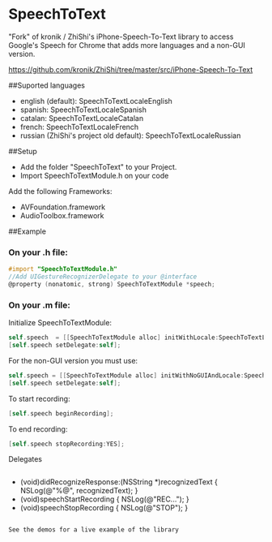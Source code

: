 SpeechToText
============

"Fork" of kronik / ZhiShi's iPhone-Speech-To-Text library to access Google's Speech for Chrome that adds more languages and a non-GUI version.

https://github.com/kronik/ZhiShi/tree/master/src/iPhone-Speech-To-Text 

##Suported languages
* english (default): SpeechToTextLocaleEnglish
* spanish: SpeechToTextLocaleSpanish
* catalan: SpeechToTextLocaleCatalan
* french: SpeechToTextLocaleFrench
* russian (ZhiShi's project old default): SpeechToTextLocaleRussian

##Setup
* Add the folder "SpeechToText" to your Project.
* Import SpeechToTextModule.h on your code

Add the following Frameworks:
* AVFoundation.framework
* AudioToolbox.framework

##Example

### On your .h file:
```objective-c
#import "SpeechToTextModule.h"
//Add UIGestureRecognizerDelegate to your @interface
@property (nonatomic, strong) SpeechToTextModule *speech;
```

### On your .m file:
Initialize SpeechToTextModule:
```objective-c
self.speech  = [[SpeechToTextModule alloc] initWithLocale:SpeechToTextLocaleSpanish];
[self.speech setDelegate:self];
```

For the non-GUI version you must use:
```objective-c
self.speech = [[SpeechToTextModule alloc] initWithNoGUIAndLocale:SpeechToTextLocaleSpanish];
[self.speech setDelegate:self];
```

To start recording:
```objective-c
[self.speech beginRecording];
```

To end recording:
```objective-c
[self.speech stopRecording:YES];
```

Delegates
```objective-c
```
- (void)didRecognizeResponse:(NSString *)recognizedText
{
    NSLog(@"%@", recognizedText);
}
- (void)speechStartRecording
{
    NSLog(@"REC...");
}
- (void)speechStopRecording
{
    NSLog(@"STOP");
}
```

See the demos for a live example of the library
